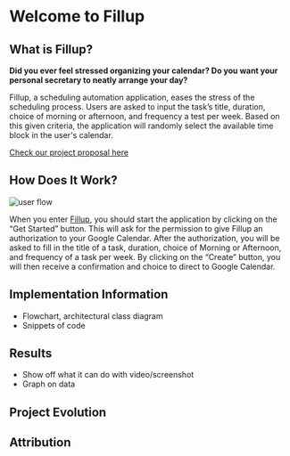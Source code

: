# Welcome to Fillup

## What is Fillup?

**Did you ever feel stressed organizing your calendar? Do you want your personal secretary to neatly arrange your day?**

Fillup, a scheduling automation application, eases the stress of the scheduling process. Users are asked to input the task’s title, duration, choice of morning or afternoon, and frequency a test per week. Based on this given criteria, the application will randomly select the available time block in the user's calendar. 

[Check our project proposal here](proposal.md)

## How Does It Work?

![user flow](userflow.png)

When you enter [Fillup](https:// ), you should start the application by clicking on the “Get Started” button. This will ask for the permission to give Fillup an authorization to your Google Calendar. After the authorization, you will be asked to fill in the title of a task, duration, choice of Morning or Afternoon, and frequency of a task per week. By clicking on the “Create” button, you will then receive a confirmation and choice to direct to Google Calendar. 


## Implementation Information 

- Flowchart, architectural class diagram 
- Snippets of code

## Results 

- Show off what it can do with video/screenshot 
- Graph on data 

## Project Evolution

## Attribution


